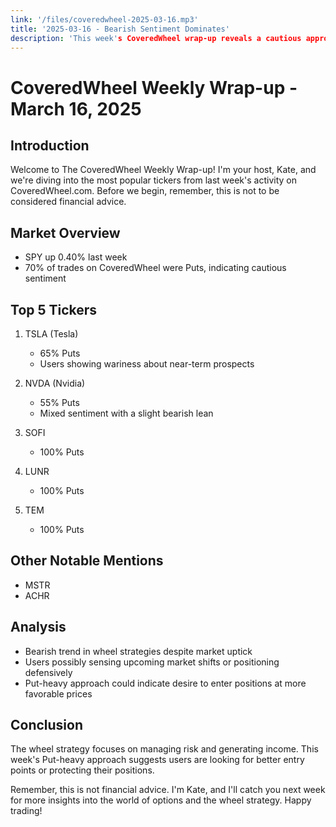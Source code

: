 ```yaml
---
link: '/files/coveredwheel-2025-03-16.mp3'
title: '2025-03-16 - Bearish Sentiment Dominates'
description: 'This week's CoveredWheel wrap-up reveals a cautious approach among users, with 70% of trades being Puts despite a slight market uptick. Top tickers include TSLA, NVDA, SOFI, LUNR, and TEM, showcasing a mix of balanced and defensive strategies.'
---
```


# CoveredWheel Weekly Wrap-up - March 16, 2025

## Introduction

Welcome to The CoveredWheel Weekly Wrap-up! I'm your host, Kate, and we're diving into the most popular tickers from last week's activity on CoveredWheel.com. Before we begin, remember, this is not to be considered financial advice.

## Market Overview

- SPY up 0.40% last week
- 70% of trades on CoveredWheel were Puts, indicating cautious sentiment

## Top 5 Tickers

1. TSLA (Tesla)
   - 65% Puts
   - Users showing wariness about near-term prospects

2. NVDA (Nvidia)
   - 55% Puts
   - Mixed sentiment with a slight bearish lean

3. SOFI
   - 100% Puts

4. LUNR
   - 100% Puts

5. TEM
   - 100% Puts

## Other Notable Mentions

- MSTR
- ACHR

## Analysis

- Bearish trend in wheel strategies despite market uptick
- Users possibly sensing upcoming market shifts or positioning defensively
- Put-heavy approach could indicate desire to enter positions at more favorable prices

## Conclusion

The wheel strategy focuses on managing risk and generating income. This week's Put-heavy approach suggests users are looking for better entry points or protecting their positions.

Remember, this is not financial advice. I'm Kate, and I'll catch you next week for more insights into the world of options and the wheel strategy. Happy trading!